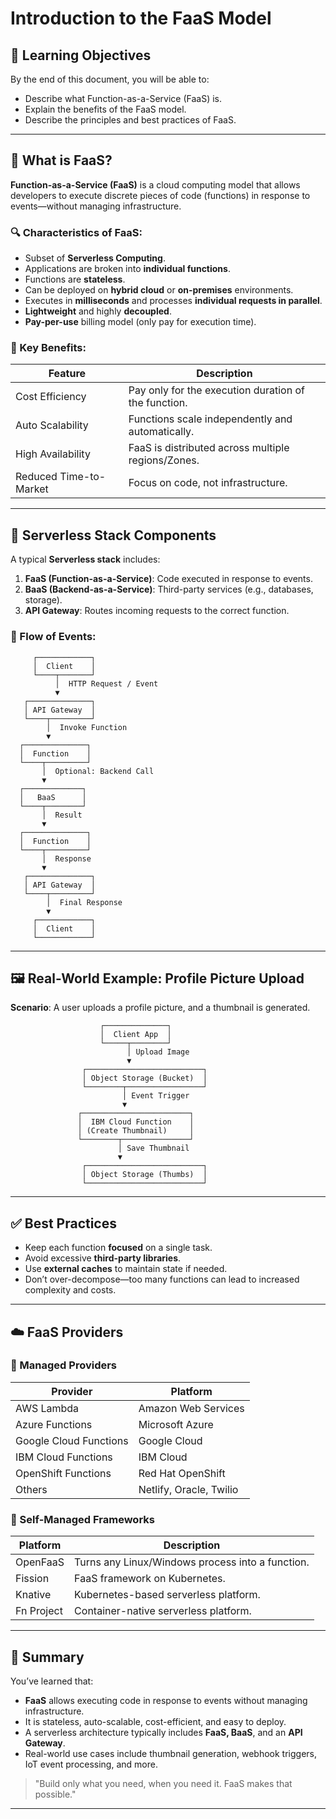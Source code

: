 # Introduction to the FaaS Model

## 🎯 Learning Objectives

By the end of this document, you will be able to:

- Describe what Function-as-a-Service (FaaS) is.
- Explain the benefits of the FaaS model.
- Describe the principles and best practices of FaaS.

---

## 📘 What is FaaS?

**Function-as-a-Service (FaaS)** is a cloud computing model that allows developers to execute discrete pieces of code (functions) in response to events—without managing infrastructure.

### 🔍 Characteristics of FaaS:

- Subset of **Serverless Computing**.
- Applications are broken into **individual functions**.
- Functions are **stateless**.
- Can be deployed on **hybrid cloud** or **on-premises** environments.
- Executes in **milliseconds** and processes **individual requests in parallel**.
- **Lightweight** and highly **decoupled**.
- **Pay-per-use** billing model (only pay for execution time).

### 🧠 Key Benefits:

| Feature                | Description                                          |
| ---------------------- | ---------------------------------------------------- |
| Cost Efficiency        | Pay only for the execution duration of the function. |
| Auto Scalability       | Functions scale independently and automatically.     |
| High Availability      | FaaS is distributed across multiple regions/Zones.   |
| Reduced Time-to-Market | Focus on code, not infrastructure.                   |

---

## 🧱 Serverless Stack Components

A typical **Serverless stack** includes:

1. **FaaS (Function-as-a-Service)**: Code executed in response to events.
2. **BaaS (Backend-as-a-Service)**: Third-party services (e.g., databases, storage).
3. **API Gateway**: Routes incoming requests to the correct function.

### 🔄 Flow of Events:

         ┌────────────┐
         │  Client    │
         └────┬───────┘
              │  HTTP Request / Event
              ▼
       ┌──────────────┐
       │ API Gateway  │
       └────┬─────────┘
            │  Invoke Function
            ▼
      ┌──────────────┐
      │  Function    │
      └────┬─────────┘
           │  Optional: Backend Call
           ▼
      ┌─────────────┐
      │   BaaS      │
      └────┬────────┘
           │  Result
           ▼
      ┌──────────────┐
      │  Function    │
      └────┬─────────┘
           │  Response
           ▼
       ┌──────────────┐
       │ API Gateway  │
       └────┬─────────┘
            │  Final Response
            ▼
         ┌────────────┐
         │  Client    │
         └────────────┘

---

## 🖼️ Real-World Example: Profile Picture Upload

**Scenario**: A user uploads a profile picture, and a thumbnail is generated.

```plaintext
                    ┌──────────────┐
                    │  Client App  │
                    └─────┬────────┘
                          │ Upload Image
                          ▼
                ┌──────────────────────────┐
                │ Object Storage (Bucket)  │
                └────────┬─────────────────┘
                         │ Event Trigger
                         ▼
               ┌────────────────────────┐
               │  IBM Cloud Function    │
               │ (Create Thumbnail)     │
               └────────┬───────────────┘
                        │ Save Thumbnail
                        ▼
                ┌──────────────────────────┐
                │ Object Storage (Thumbs)  │
                └──────────────────────────┘
```

---

## ✅ Best Practices

- Keep each function **focused** on a single task.
- Avoid excessive **third-party libraries**.
- Use **external caches** to maintain state if needed.
- Don’t over-decompose—too many functions can lead to increased complexity and costs.

---

## ☁️ FaaS Providers

### 🔹 Managed Providers

| Provider               | Platform                |
| ---------------------- | ----------------------- |
| AWS Lambda             | Amazon Web Services     |
| Azure Functions        | Microsoft Azure         |
| Google Cloud Functions | Google Cloud            |
| IBM Cloud Functions    | IBM Cloud               |
| OpenShift Functions    | Red Hat OpenShift       |
| Others                 | Netlify, Oracle, Twilio |

### 🔸 Self-Managed Frameworks

| Platform   | Description                                      |
| ---------- | ------------------------------------------------ |
| OpenFaaS   | Turns any Linux/Windows process into a function. |
| Fission    | FaaS framework on Kubernetes.                    |
| Knative    | Kubernetes-based serverless platform.            |
| Fn Project | Container-native serverless platform.            |

---

## 🧾 Summary

You’ve learned that:

- **FaaS** allows executing code in response to events without managing infrastructure.
- It is stateless, auto-scalable, cost-efficient, and easy to deploy.
- A serverless architecture typically includes **FaaS, BaaS**, and an **API Gateway**.
- Real-world use cases include thumbnail generation, webhook triggers, IoT event processing, and more.

> "Build only what you need, when you need it. FaaS makes that possible."

---
